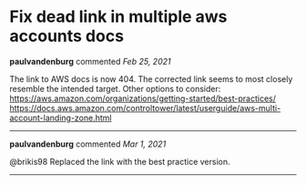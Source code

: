 # Fix dead link in multiple aws accounts docs

**paulvandenburg** commented *Feb 25, 2021*

The link to AWS docs is now 404.
The corrected link seems to most closely resemble the intended target.
Other options to consider:
https://aws.amazon.com/organizations/getting-started/best-practices/
https://docs.aws.amazon.com/controltower/latest/userguide/aws-multi-account-landing-zone.html
<br />
***


**paulvandenburg** commented *Mar 1, 2021*

@brikis98 Replaced the link with the best practice version.
***

